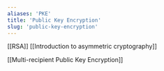 ```yaml
---
aliases: 'PKE'
title: 'Public Key Encryption'
slug: 'public-key-encryption'
---
```


[[RSA]]
[[Introduction to asymmetric cryptography]]

[[Multi-recipient Public Key Encryption]]